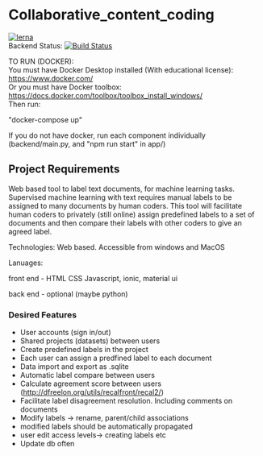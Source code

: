 # Collaborative_content_coding
[![lerna](https://img.shields.io/badge/maintained%20with-lerna-cc00ff.svg)](https://lerna.js.org/)  
Backend Status: [![Build Status](https://travis-ci.com/saddboys/Collaborative_content_coding.svg?branch=master)](https://travis-ci.com/saddboys/Collaborative_content_coding)

TO RUN (DOCKER):  
You must have Docker Desktop installed (With educational license): https://www.docker.com/  
Or you must have Docker toolbox: https://docs.docker.com/toolbox/toolbox_install_windows/  
Then run:  

"docker-compose up"

If you do not have docker, run each component individually (backend/main.py, and "npm run start" in app/)

## Project Requirements
Web based tool to label text documents, for machine learning tasks. Supervised machine learning with text requires manual labels to be assigned to many documents by human coders. This tool will facilitate human coders to privately (still online) assign predefined labels to a set of documents and then compare their labels with other coders to give an agreed label. 

Technologies: Web based. Accessible from windows and MacOS

Lanuages: 

front end - HTML CSS Javascript, ionic, material ui

back end - optional (maybe python)


### Desired Features

- User accounts (sign in/out)
- Shared projects (datasets) between users
- Create predefined labels in the project
- Each user can assign a predfined label to each document
- Data import and export as .sqlite 
- Automatic label compare between users
- Calculate agreement score between users (http://dfreelon.org/utils/recalfront/recal2/)
- Facilitate label disagreement resolution. Including comments on documents
- Modify labels -> rename, parent/child associations 
- modified labels should be automatically propagated
- user edit access levels-> creating labels etc
- Update db often


